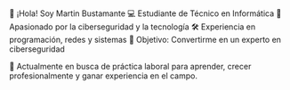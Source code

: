 👋 ¡Hola! Soy Martin Bustamante
💻 Estudiante de Técnico en Informática
🔐 Apasionado por la ciberseguridad y la tecnología
🛠️ Experiencia en programación, redes y sistemas
🎯 Objetivo: Convertirme en un experto en ciberseguridad

🚀 Actualmente en busca de práctica laboral para aprender, crecer profesionalmente y ganar experiencia en el campo.
